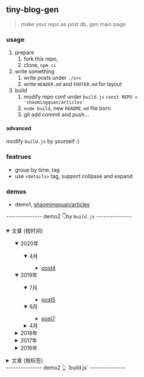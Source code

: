 ## tiny-blog-gen

> make your repo as post db, gen main page

### usage

1. prepare
    1. fork this repo,
    2. clone, `npm ci`
2. write something
    1. write posts under `./src`
    2. write `HEADER.md` and `FOOTER.md` for layout
3. build
    1. modify repo conf under `build.js` `const REPO = 'shaomingquan/articles'`
    2. `node build`, new `README.md` file born
    3. git add commit and push...

#### advanced

modify `build.js` by yourself :)

### featrues

- group by time, tag
- use `<details>` tag, support collpase and expand

### demos

- demo1, [shaomingquan/articles](https://github.com/shaomingquan/articles/blob/master/README.md#%E6%AC%A2%E8%BF%8E)

--------------- demo2 👇by `build.js` ---------------
<details open>
    <summary>文章 (按时间)</summary>
    <ul>
        <details open>
    <summary>2020年</summary>
    <ul>
        <details open>
    <summary>4月</summary>
    <ul>
        <ul><li><a href="https://github.com/shaomingquan/articles/blob/master/src/post4.md">post4</a><span>&nbsp;</span></li></ul>
    </ul>
</details>
    </ul>
</details><details open>
    <summary>2019年</summary>
    <ul>
        <details open>
    <summary>7月</summary>
    <ul>
        <ul><li><a href="https://github.com/shaomingquan/articles/blob/master/src/post5.md">post5</a><span>&nbsp;</span></li></ul>
    </ul>
</details><details open>
    <summary>6月</summary>
    <ul>
        <ul><li><a href="https://github.com/shaomingquan/articles/blob/master/src/post7.md">post7</a><span>&nbsp;</span></li></ul>
    </ul>
</details><details >
    <summary>4月</summary>
    <ul>
        <ul><li><a href="https://github.com/shaomingquan/articles/blob/master/src/post3.md">post3</a><span>&nbsp;</span></li></ul>
    </ul>
</details>
    </ul>
</details><details >
    <summary>2018年</summary>
    <ul>
        <details >
    <summary>12月</summary>
    <ul>
        <ul><li><a href="https://github.com/shaomingquan/articles/blob/master/src/post6.md">post6</a><span>&nbsp;</span></li></ul>
    </ul>
</details>
    </ul>
</details><details >
    <summary>2017年</summary>
    <ul>
        <details >
    <summary>12月</summary>
    <ul>
        <ul><li><a href="https://github.com/shaomingquan/articles/blob/master/src/post2.md">post2</a><span>&nbsp;</span></li></ul>
    </ul>
</details>
    </ul>
</details><details >
    <summary>2016年</summary>
    <ul>
        <details >
    <summary>8月</summary>
    <ul>
        <ul><li><a href="https://github.com/shaomingquan/articles/blob/master/src/post1.md">post1</a><span>&nbsp;</span></li></ul>
    </ul>
</details><details >
    <summary>7月</summary>
    <ul>
        <ul><li><a href="https://github.com/shaomingquan/articles/blob/master/src/post8.md">post8</a><span>&nbsp;</span></li></ul>
    </ul>
</details>
    </ul>
</details>
    </ul>
</details><details >
    <summary>文章 (按标签)</summary>
    <ul>
        <details >
    <summary>javascript</summary>
    <ul>
        <ul><li><a href="https://github.com/shaomingquan/articles/blob/master/src/post4.md">post4</a><span>&nbsp;[2020-4-15]</span></li><li><a href="https://github.com/shaomingquan/articles/blob/master/src/post3.md">post3</a><span>&nbsp;[2019-4-13]</span></li><li><a href="https://github.com/shaomingquan/articles/blob/master/src/post2.md">post2</a><span>&nbsp;[2017-12-2]</span></li><li><a href="https://github.com/shaomingquan/articles/blob/master/src/post1.md">post1</a><span>&nbsp;[2016-8-20]</span></li></ul>
    </ul>
</details><details >
    <summary>nodejs</summary>
    <ul>
        <ul><li><a href="https://github.com/shaomingquan/articles/blob/master/src/post5.md">post5</a><span>&nbsp;[2019-7-6]</span></li><li><a href="https://github.com/shaomingquan/articles/blob/master/src/post7.md">post7</a><span>&nbsp;[2019-6-10]</span></li><li><a href="https://github.com/shaomingquan/articles/blob/master/src/post6.md">post6</a><span>&nbsp;[2018-12-9]</span></li><li><a href="https://github.com/shaomingquan/articles/blob/master/src/post8.md">post8</a><span>&nbsp;[2016-7-18]</span></li></ul>
    </ul>
</details>
    </ul>
</details>
--------------- demo2 👆 `build.js` ---------------
